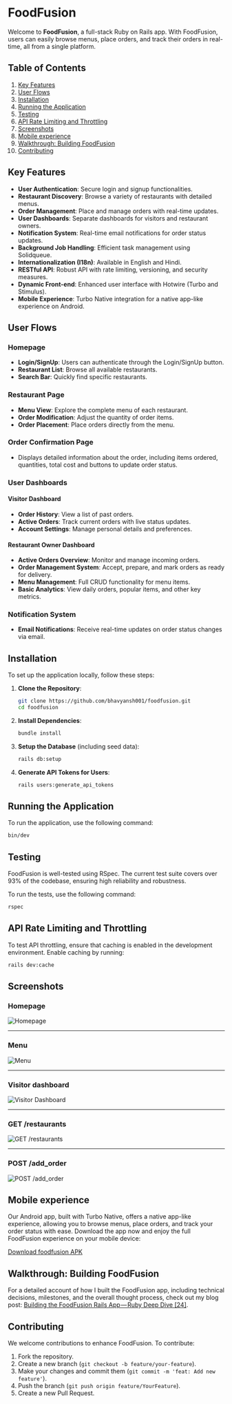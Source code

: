 # FoodFusion

Welcome to **FoodFusion**, a full-stack Ruby on Rails app. With FoodFusion, users can easily browse menus, place orders, and track their orders in real-time, all from a single platform.

## Table of Contents

1. [Key Features](#key-features)
2. [User Flows](#user-flows)
3. [Installation](#installation)
4. [Running the Application](#running-the-application)
5. [Testing](#testing)
6. [API Rate Limiting and Throttling](#api-rate-limiting-and-throttling)
7. [Screenshots](#screenshots)
8. [Mobile experience](#mobile-experience)
9. [Walkthrough: Building FoodFusion](#walkthrough-building-foodfusion)
10. [Contributing](#contributing)

## Key Features

- **User Authentication**: Secure login and signup functionalities.
- **Restaurant Discovery**: Browse a variety of restaurants with detailed menus.
- **Order Management**: Place and manage orders with real-time updates.
- **User Dashboards**: Separate dashboards for visitors and restaurant owners.
- **Notification System**: Real-time email notifications for order status updates.
- **Background Job Handling**: Efficient task management using Solidqueue.
- **Internationalization (I18n)**: Available in English and Hindi.
- **RESTful API**: Robust API with rate limiting, versioning, and security measures.
- **Dynamic Front-end**: Enhanced user interface with Hotwire (Turbo and Stimulus).
- **Mobile Experience**: Turbo Native integration for a native app-like experience on Android.

## User Flows

### Homepage

- **Login/SignUp**: Users can authenticate through the Login/SignUp button.
- **Restaurant List**: Browse all available restaurants.
- **Search Bar**: Quickly find specific restaurants.

### Restaurant Page

- **Menu View**: Explore the complete menu of each restaurant.
- **Order Modification**: Adjust the quantity of order items.
- **Order Placement**: Place orders directly from the menu.

### Order Confirmation Page

- Displays detailed information about the order, including items ordered, quantities, total cost and buttons to update order status.

### User Dashboards

#### Visitor Dashboard

- **Order History**: View a list of past orders.
- **Active Orders**: Track current orders with live status updates.
- **Account Settings**: Manage personal details and preferences.

#### Restaurant Owner Dashboard

- **Active Orders Overview**: Monitor and manage incoming orders.
- **Order Management System**: Accept, prepare, and mark orders as ready for delivery.
- **Menu Management**: Full CRUD functionality for menu items.
- **Basic Analytics**: View daily orders, popular items, and other key metrics.

### Notification System

- **Email Notifications**: Receive real-time updates on order status changes via email.

## Installation

To set up the application locally, follow these steps:

1. **Clone the Repository**:

    ```bash
    git clone https://github.com/bhavyansh001/foodfusion.git
    cd foodfusion
    ```

2. **Install Dependencies**:

    ```bash
    bundle install
    ```

3. **Setup the Database** (including seed data):

    ```bash
    rails db:setup
    ```

4. **Generate API Tokens for Users**:

    ```bash
    rails users:generate_api_tokens
    ```

## Running the Application

To run the application, use the following command:

```bash
bin/dev
```
## Testing

FoodFusion is well-tested using RSpec. The current test suite covers over 93% of the codebase, ensuring high reliability and robustness.

To run the tests, use the following command:

```bash
rspec
```

## API Rate Limiting and Throttling

To test API throttling, ensure that caching is enabled in the development environment. Enable caching by running:

```bash
rails dev:cache
``` 

## Screenshots

### Homepage

![Homepage](/screenshots/homepage.png)

----------

### Menu

![Menu](/screenshots/menu.png)

----------

### Visitor dashboard

![Visitor Dashboard](/screenshots/visitor_dashboard.png)

----------

### GET /restaurants

![GET /restaurants](/screenshots/api_get_restaurants.png)

----------

### POST /add_order

![POST /add_order](/screenshots/api_post_add_order.png)

## Mobile experience

Our Android app, built with Turbo Native, offers a native app-like experience, allowing you to browse menus, place orders, and track your order status with ease. Download the app now and enjoy the full FoodFusion experience on your mobile device:

[Download foodfusion APK](https://github.com/bhavyansh001/foodfusion/raw/main/android-app/foodfusion.apk)

## Walkthrough: Building FoodFusion
For a detailed account of how I built the FoodFusion app, including technical decisions, milestones, and the overall thought process, check out my blog post: [Building the FoodFusion Rails App — Ruby Deep Dive [24]](https://medium.com/@diversepixel/building-the-foodfusion-rails-app-ruby-deep-dive-24-9cb0703c20d6).

## Contributing

We welcome contributions to enhance FoodFusion. To contribute:

1.  Fork the repository.
2.  Create a new branch (`git checkout -b feature/your-feature`).
3.  Make your changes and commit them (`git commit -m 'feat: Add new feature'`).
4.  Push the branch (`git push origin feature/YourFeature`).
5.  Create a new Pull Request.